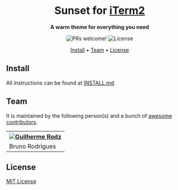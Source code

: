 <h1 align="center">
  <br>
	<!-- img -->
  <br>
  Sunset for <a href="https://iterm2.com">iTerm2</a>
  <br>
</h1>

<p align="center">
  <strong>A warm theme for everything you need</strong>
</p>

<p align="center">
  <img src="https://img.shields.io/badge/PRs-welcome-%23E9436D" alt="PRs welcome!" />

  <img alt="License" src="https://img.shields.io/badge/license-MIT-%23E9436D">
</p>

<p align="center">
  <a href="#install">Install</a> •
  <a href="#team">Team</a> •
  <a href="#license">License</a>
</p>

<!-- Screenshot -->

## Install

All instructions can be found at [INSTALL.md](./INSTALL.md).

## Team

It is maintained by the following person(s) and a bunch of [awesome contributors](https://github.com/getsunset/iterm/graphs/contributors).

<table>
  <tr>
    <th><a href="https://github.com/brunordgs" target="_blank" rel="noopener noreferrer"><img alt="Guilherme Rodz" src="https://github.com/brunordgs.png?size=100""></img></a></th>
  </tr>

  <tr>
    <td>Bruno Rodrigues</td>
  </tr>
</table>

## License

[MIT License](./LICENSE)

